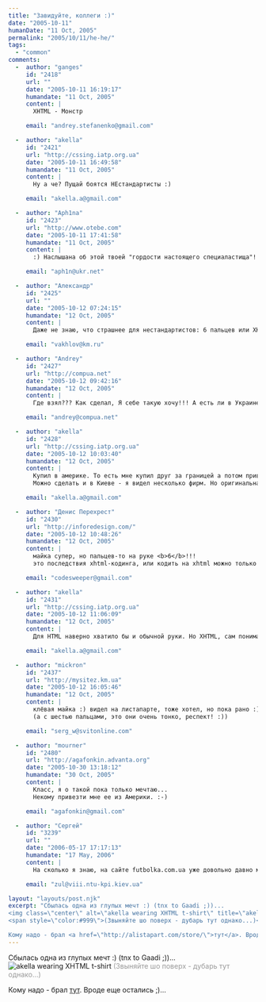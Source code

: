 ```yaml
---
title: "Завидуйте, коллеги :)"
date: "2005-10-11"
humanDate: "11 Oct, 2005"
permalink: "2005/10/11/he-he/"
tags: 
  - "common"
comments: 
  -  author: "ganges"
     id: "2418"
     url: ""
     date: "2005-10-11 16:19:17"
     humandate: "11 Oct, 2005"
     content: | 
       XHTML - Монстр

     email: "andrey.stefanenko@gmail.com"

  -  author: "akella"
     id: "2421"
     url: "http://cssing.iatp.org.ua"
     date: "2005-10-11 16:49:58"
     humandate: "11 Oct, 2005"
     content: | 
       Ну а че? Пущай боятся НЕстандартисты :)

     email: "akella.a@gmail.com"

  -  author: "Aph1na"
     id: "2423"
     url: "http://www.otebe.com"
     date: "2005-10-11 17:41:58"
     humandate: "11 Oct, 2005"
     content: | 
       :) Наслышана об этой твоей "гордости настоящего специаластища"! (я, кстати, вполне ерьёзно, без шуток!). Обадденная футболка, не перехвалил! Возможно, стану когда-то твоей колегой, тогда позавидую, а сейчас только порадуюсь, поздравляю!

     email: "aph1n@ukr.net"

  -  author: "Александр"
     id: "2425"
     url: ""
     date: "2005-10-12 07:24:15"
     humandate: "12 Oct, 2005"
     content: | 
       Даже не знаю, что страшнее для нестандартистов: 6 пальцев или XHTML :D

     email: "vakhlov@km.ru"

  -  author: "Andrey"
     id: "2427"
     url: "http://compua.net"
     date: "2005-10-12 09:42:16"
     humandate: "12 Oct, 2005"
     content: | 
       Где взял??? Как сделал, Я себе такую хочу!!! А есть ли в Украине интернет магазин футболок??

     email: "andrey@compua.net"

  -  author: "akella"
     id: "2428"
     url: "http://cssing.iatp.org.ua"
     date: "2005-10-12 10:03:40"
     humandate: "12 Oct, 2005"
     content: | 
       Купил в америке. То есть мне купил друг за границей а потом привезли сюда. 
       Можно сделать и в Киеве - я видел несколько фирм. Но оригинальная, сам понимаешь...

     email: "akella.a@gmail.com"

  -  author: "Денис Перехрест"
     id: "2430"
     url: "http://inforedesign.com/"
     date: "2005-10-12 10:48:26"
     humandate: "12 Oct, 2005"
     content: | 
       майка супер, но пальцев-то на руке <b>6</b>!!!
       это последствия xhtml-кодинга, или кодить на xhtml можно только шестью пальц&aacute;ми? :)

     email: "codesweeper@gmail.com"

  -  author: "akella"
     id: "2431"
     url: "http://cssing.iatp.org.ua"
     date: "2005-10-12 11:06:09"
     humandate: "12 Oct, 2005"
     content: | 
       Для HTML наверно хватило бы и обычной руки. Но XHTML, сам понимаешь, - не для обычных кодеров ;) Да и попугать нестандартную братию - святое. )

     email: "akella.a@gmail.com"

  -  author: "mickron"
     id: "2437"
     url: "http://mysitez.km.ua"
     date: "2005-10-12 16:05:46"
     humandate: "12 Oct, 2005"
     content: | 
       клёвая майка :) видел на листапарте, тоже хотел, но пока рано :)
       (а с шестью пальцами, это они очень тонко, респект! :))

     email: "serg_w@svitonline.com"

  -  author: "mourner"
     id: "2480"
     url: "http://agafonkin.advanta.org"
     date: "2005-10-30 13:18:12"
     humandate: "30 Oct, 2005"
     content: | 
       Класс, я о такой пока только мечтаю...
       Некому привезти мне ее из Америки. :-)

     email: "agafonkin@gmail.com"

  -  author: "Сергей"
     id: "3239"
     url: ""
     date: "2006-05-17 17:17:13"
     humandate: "17 May, 2006"
     content: | 
       На сколько я знаю, на сайте futbolka.com.ua уже довольно давно можно заказать футболку со своими картинками. Недавно брал там футболку с медведом и преведом.

     email: "zul@viii.ntu-kpi.kiev.ua"

layout: "layouts/post.njk"
excerpt: "Сбылась одна из глупых мечт :) (tnx to Gaadi ;))...
<img class=\"center\" alt=\"akella wearing XHTML t-shirt\" title=\"akella wearing XHTML t-shirt\" src=\"/images/xhtml.jpg\" />
<span style=\"color:#999\">(Звыняйте шо поверх - дубарь тут однако...)</span>

Кому надо - брал <a href=\"http://alistapart.com/store/\">тут</a>. Вроде еще остались ;)...,"
---
```


Сбылась одна из глупых мечт :) (tnx to Gaadi ;))...
<img class="center" alt="akella wearing XHTML t-shirt" title="akella wearing XHTML t-shirt" src="/images/xhtml.jpg" />
<span style="color:#999">(Звыняйте шо поверх - дубарь тут однако...)</span>

Кому надо - брал <a href="http://alistapart.com/store/">тут</a>. Вроде еще остались ;)...
